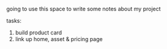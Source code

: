 going to use this space to write some notes about my project

tasks:
1. build product card
2. link up home, asset & pricing page
